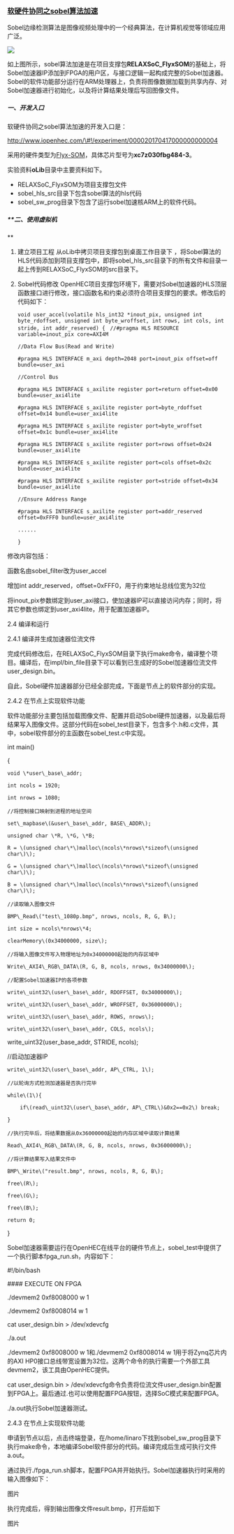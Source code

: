 ### [软硬件协同之sobel算法加速](http://www.iopenhec.com/#!/experiment/000020170417000000000004)

Sobel边缘检测算法是图像视频处理中的一个经典算法，在计算机视觉等领域应用广泛。

![](/assets/sobel_0001.png)

如上图所示，sobel算法加速是在项目支撑包**RELAXSoC\_FlyxSOM**的基础上，将Sobel加速器IP添加到FPGA的用户区，与接口逻辑一起构成完整的Sobel加速器。Sobel的软件功能部分运行在ARM处理器上，负责将图像数据加载到共享内存、对Sobel加速器进行初始化，以及将计算结果处理后写回图像文件。



##### **一、开发入口**

软硬件协同之sobel算法加速的开发入口是：

http://www.iopenhec.com/\#!/experiment/000020170417000000000004

采用的硬件类型为[Flyx-SOM](http://www.iopenhec.com/#!/hardware/000020161019000000000012)，具体芯片型号为**xc7z030fbg484-3**。

实验资料**oLib**目录中主要资料如下。

* RELAXSoC\_FlyxSOM为项目支撑包文件
* sobel\_hls\_src目录下包含sobel算法的hls代码
* sobel\_sw\_prog目录下包含了运行sobel加速核ARM上的软件代码。

##### **二、使用虚拟机**

1. 建立项目工程
   从oLib中拷贝项目支撑包到桌面工作目录下   ，将Sobel算法的HLS代码添加到项目支撑包中，即将sobel\_hls\_src目录下的所有文件和目录一起上传到RELAXSoC\_FlyxSOM的src目录下。
2. Sobel代码修改
   OpenHEC项目支撑包环境下，需要对Sobel加速器的HLS顶层函数接口进行修改，接口函数名和约束必须符合项目支撑包的要求。修改后的代码如下：

   `void user_accel(volatile hls_int32 *inout_pix, unsigned int byte_rdoffset, unsigned int byte_wroffset, int rows, int cols, int stride, int addr_reserved)   {   `
   `//#pragma HLS RESOURCE variable=inout_pix core=AXI4M   `

   `//Data Flow Bus(Read and Write)   `

   `#pragma HLS INTERFACE m_axi depth=2048 port=inout_pix offset=off bundle=user_axi   `

   `//Control Bus   `

   `#pragma HLS INTERFACE s_axilite register port=return offset=0x00 bundle=user_axi4lite   `

   `#pragma HLS INTERFACE s_axilite register port=byte_rdoffset offset=0x14 bundle=user_axi4lite   `

   `#pragma HLS INTERFACE s_axilite register port=byte_wroffset offset=0x1c bundle=user_axi4lite   `

   `#pragma HLS INTERFACE s_axilite register port=rows offset=0x24 bundle=user_axi4lite   `

   `#pragma HLS INTERFACE s_axilite register port=cols offset=0x2c bundle=user_axi4lite   `

   `#pragma HLS INTERFACE s_axilite register port=stride offset=0x34 bundle=user_axi4lite   `

   `//Ensure Address Range   `

   `#pragma HLS INTERFACE s_axilite register port=addr_reserved offset=0xFFF0 bundle=user_axi4lite   `

   `......   `

   `}   `



修改内容包括：



函数名由sobel\_filter改为user\_accel

增加int addr\_reserved，offset=0xFFF0，用于约束地址总线位宽为32位

将inout\_pix参数绑定到user\_axi接口，使加速器IP可以直接访问内存；同时，将其它参数也绑定到user\_axi4lite，用于配置加速器IP。

2.4 编译和运行

2.4.1 编译并生成加速器位流文件

完成代码修改后，在RELAXSoC\_FlyxSOM目录下执行make命令，编译整个项目。编译后，在impl/bin\_file目录下可以看到已生成好的Sobel加速器位流文件user\_design.bin。



自此，Sobel硬件加速器部分已经全部完成，下面是节点上的软件部分的实现。



2.4.2 在节点上实现软件功能

软件功能部分主要包括加载图像文件、配置并启动Sobel硬件加速器，以及最后将结果写入图像文件。这部分代码在sobel\_test目录下，包含多个.h和.c文件，其中，sobel软件部分的主函数在sobel\_test.c中实现。



int main\(\)

{

    void \*user\_base\_addr;

    int ncols = 1920;

    int nrows = 1080;

    //将控制接口映射到进程的地址空间

    set\_mapbase\(&user\_base\_addr, BASE\_ADDR\);

    unsigned char \*R, \*G, \*B;

    R = \(unsigned char\*\)malloc\(ncols\*nrows\*sizeof\(unsigned char\)\);

    G = \(unsigned char\*\)malloc\(ncols\*nrows\*sizeof\(unsigned char\)\);

    B = \(unsigned char\*\)malloc\(ncols\*nrows\*sizeof\(unsigned char\)\);

    //读取输入图像文件

    BMP\_Read\("test\_1080p.bmp", nrows, ncols, R, G, B\);

    int size = ncols\*nrows\*4;

    clearMemory\(0x34000000, size\);

    //将输入图像文件写入物理地址为0x34000000起始的内存区域中

    Write\_AXI4\_RGB\_DATA\(R, G, B, ncols, nrows, 0x34000000\);

    //配置Sobel加速器IP的各项参数

    write\_uint32\(user\_base\_addr, RDOFFSET, 0x34000000\);

    write\_uint32\(user\_base\_addr, WROFFSET, 0x36000000\);

    write\_uint32\(user\_base\_addr, ROWS, nrows\);

    write\_uint32\(user\_base\_addr, COLS, ncols\);

write\_uint32\(user\_base\_addr, STRIDE, ncols\);

//启动加速器IP

    write\_uint32\(user\_base\_addr, AP\_CTRL, 1\);    

    //以轮询方式检测加速器是否执行完毕

    while\(1\){

        if\(read\_uint32\(user\_base\_addr, AP\_CTRL\)&0x2==0x2\) break;

    }

    //执行完毕后，将结果数据从0x36000000起始的内存区域中读取计算结果

    Read\_AXI4\_RGB\_DATA\(R, G, B, ncols, nrows, 0x36000000\);

    //将计算结果写入结果文件中

    BMP\_Write\("result.bmp", nrows, ncols, R, G, B\);

    free\(R\);

    free\(G\);

    free\(B\);

    return 0;

}

Sobel加速器需要运行在OpenHEC在线平台的硬件节点上，sobel\_test中提供了一个执行脚本fpga\_run.sh，内容如下：



\#!/bin/bash

\#\#\#\# EXECUTE ON FPGA

./devmem2 0xf8008000 w 1

./devmem2 0xf8008014 w 1

cat user\_design.bin &gt; /dev/xdevcfg

./a.out

./devmem2 0xf8008000 w 1和./devmem2 0xf8008014 w 1用于将Zynq芯片内的AXI HP0接口总线带宽设置为32位。这两个命令的执行需要一个外部工具devmem2，该工具由OpenHEC提供。



cat user\_design.bin &gt; /dev/xdevcfg命令负责将位流文件user\_design.bin配置到FPGA上。最后通过.也可以使用配置FPGA按钮，选择SoC模式来配置FPGA。



./a.out执行Sobel加速器测试。



2.4.3 在节点上实现软件功能

申请到节点以后，点击终端登录，在/home/linaro下找到sobel\_sw\_prog目录下执行make命令，本地编译Sobel软件部分的代码。编译完成后生成可执行文件a.out。



通过执行./fpga\_run.sh脚本，配置FPGA并开始执行。Sobel加速器执行时采用的输入图像如下：





图片

执行完成后，得到输出图像文件result.bmp，打开后如下



图片

